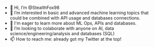- 👋 Hi, I’m @StealthFox98
- 👀 I’m interested in basic and advanced machine learning topics that could be combined with API usage and databases connections.
- 🌱 I'm eager to learn more about ML Ops, APIs and databases.
- 💞️ I’m looking to colaborate with anyone on AI, data science/engineering/analysis and databases (SQL)
- 📫 How to reach me: already got my Twitter at the top!

<!---
StealthFox98/StealthFox98 is a ✨ special ✨ repository because its `README.md` (this file) appears on your GitHub profile.
You can click the Preview link to take a look at your changes.
--->
